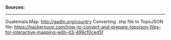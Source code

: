 **Sources:**
______

Guatemala Map: http://gadm.org/country
Converting .shp file to TopoJSON file: https://hackernoon.com/how-to-convert-and-prepare-topojson-files-for-interactive-mapping-with-d3-499cf0ced5f

